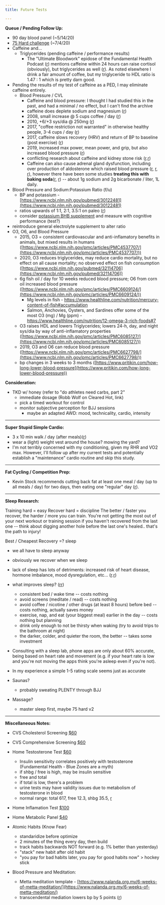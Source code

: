 ```yaml
---
title: Future Tests

---
```


**Queue / Pending Follow Up:**

* 90 day blood panel (~5/14/20)
* [75 Hard challenge](https://nutritionwithjudy.com/carnivore75hard/) (~7/4/20)
* Caffeine and...
    * Triglycerides (pending caffeine / performance results)
        * The "Ultimate Bloodwork" epidose of the Fundamental Health Podcast ([r](https://castbox.fm/episode/The-ULTIMATE-bloodwork-podcast!-id2108592-id183111720?country=us)) mentions caffeine within 24 hours can raise cortisol (obviously), but triglycerides as well ([r](https://cholesterolcode.com/guest-post-impact-of-coffee-on-triglycerides/)).  As noted elsewhere I drink a fair amount of coffee, but my triglyceride to HDL ratio is 1.47 : 1 which is pretty darn good.
* Pending the results of my test of caffeine as a PED, I may eliminate caffeine entirely.
    * Blood Pressure / CVL
        * Caffeine and blood pressure:  I thought I had studied this in the past, and had a minimal / no effect, but I can't find the archive
        * caffeine does deplete sodium and magnesium ([r](https://www.instagram.com/p/B_fkn1ogmOz/))
        * 2008, small increase @ 5 cups coffee / day ([r](https://www.ncbi.nlm.nih.gov/pubmed/19183744))
        * 2010, +6/+3 sys/dia @ 250mg ([r](https://www.ncbi.nlm.nih.gov/pmc/articles/PMC2940460/)) 
        * 2017, "coffee restriction not warranted" in otherwise healthy people, 3-4 cups / day ([r](https://www.ncbi.nlm.nih.gov/pubmed/28128673))
        * 2017, caffeine slows recovery (HRV) and return of BP to baseline (post exercise) ([r](https://www.ncbi.nlm.nih.gov/pmc/articles/PMC5658389/))
        * 2019, increased max power, mean power, and grip, but also increased blood pressure ([r](https://www.ncbi.nlm.nih.gov/pmc/articles/PMC6566184/))
        * conflicting research about caffeine and kidney stone risk ([r](https://www.ncbi.nlm.nih.gov/pmc/articles/PMC4232021/).[r](https://www.ncbi.nlm.nih.gov/pubmed/17711092))
        * Caffeine can also cause adrenal gland dysfunction, including over production of aldosterone which raised blood pressure ([r](https://www.ncbi.nlm.nih.gov/pmc/articles/PMC3619380/), [r](https://www.ncbi.nlm.nih.gov/pmc/articles/PMC4866033/), [r](https://www.ncbi.nlm.nih.gov/pubmed/10835904)), however there have been some studies **treating this with baking soda**([r](https://www.ncbi.nlm.nih.gov/pubmed/17886090), [r](https://www.ncbi.nlm.nih.gov/pubmed/27356528)) -- about 1g sodium and 2g bicarbonate / liter, 1L daily.
* Blood Pressure and Sodium:Potassium Ratio (f/u)
    * BP and potassium - [https://www.ncbi.nlm.nih.gov/pubmed/30122481](https://www.ncbi.nlm.nih.gov/pubmed/30122481)
    * ratios upwards of 1:1, 2:1, 3.5:1 on paleo ([r](https://paleoleap.com/sodium-potassium-paleo/))
    * consider [potassium BHB supplement](https://www.amazon.com/Nutricost-Potassium-Exogenous-Supplement-Beta-Hydroxybutyrate/dp/B06W9KFYFF/ref=sr_1_5?dchild=1&keywords=potassium+bhb&qid=1587208418&sr=8-5) and measure with cognitive performance (test?)
* reintroduce general electrolyte supplement to alter ratio
* O3, O6, and Blood Pressure
    * 2015,  O3 = consistent cardiovascular and anti-inflamatory benefits in animals, but mixed results in humans ([https://www.ncbi.nlm.nih.gov/pmc/articles/PMC4537707/](https://www.ncbi.nlm.nih.gov/pmc/articles/PMC4537707/))
    * 2020, O3 reduces triglycerides, may reduce cardio mortality, but no effect on all cause mortality; no observed effect on fish consumption  ([https://www.ncbi.nlm.nih.gov/pubmed/32114706](https://www.ncbi.nlm.nih.gov/pubmed/32114706))
     * 6g fish oil / day for 10 weeks reduced blood pressure; O6 from corn oil increased blood pressure ([https://www.ncbi.nlm.nih.gov/pmc/articles/PMC6609124/](https://www.ncbi.nlm.nih.gov/pmc/articles/PMC6609124/))
         * Mg levels in fish -  https://www.healthline.com/nutrition/mercury-content-of-fish#accumulation
         * Salmon, Anchovies, Oysters, and Sardines offer some of the most O3 (mg) / Mg (ppm) - https://www.healthline.com/nutrition/12-omega-3-rich-foods#7
    * O3 raises HDL and lowers Triglycerides; lowers 24-h, day, and night sys/dia by way of anti-inflamatory properties ([https://www.ncbi.nlm.nih.gov/pmc/articles/PMC6085127/](https://www.ncbi.nlm.nih.gov/pmc/articles/PMC6085127/))
    *  2019, O3 and O6 can reduce blood pressure ([https://www.ncbi.nlm.nih.gov/pmc/articles/PMC6627798/](https://www.ncbi.nlm.nih.gov/pmc/articles/PMC6627798/))
    * bp changes in 3 weeks to 3 months ([https://www.pritikin.com/how-long-lower-blood-pressure](https://www.pritikin.com/how-long-lower-blood-pressure))

**Consideration:**

* TKD w/ honey (refer to "do athletes need carbs, part 2"
    * immediate dosage (Robb Wolf on Cleared Hot, link)
    * pick a timed workout for control
    * monitor subjective perception for BJJ sessions
        * maybe an adapted AWD:  mood, technicality, cardio, intensity

---

**Super Stupid Simple Cardio:**

* 3 x 10 min walk / day (after meals)([r](https://castbox.fm/episode/How-to-become-as-strong-as-possible-with-Stan-Efferding-id2108592-id207121110?country=us))
* wear a (light) weight vest around the house?  mowing the yard?
* I'm not terribly concerned with my conditioning, given my RHR and VO2 max.  However, I'll follow up after my current tests and potentially establish a "maintenance" cardio routine and skip this study.

---

**Fat Cycling / Competition Prep:**

* Kevin Stock recommends cutting back fat at least one meal / day (up to all meals / day) for two days, then eating one "regular" day ([r](https://www.kevinstock.io/health/fat-loss-and-the-carnivore-diet/)).

---

**Sleep Research:** 

Training hard = easy
Recover hard = discipline
The better / faster you recover, the harder / more you can train.  You're not getting the most out of your next workout or training session if you haven't recovered from the last one -- think about digging another hole before the last one's healed.. that's the path to injury!

Best / Cheapest Recovery =? sleep
* we all have to sleep anyway
* obviously we recover when we sleep
* lack of sleep has lots of detriments: increased risk of heart disease, hormone imbalance, mood dysregulation, etc... ([r](https://www.hopkinsmedicine.org/health/wellness-and-prevention/the-effects-of-sleep-deprivation).[r](https://www.healthline.com/health/sleep-deprivation/effects-on-body#1))
* what improves sleep? ([r](http://healthysleep.med.harvard.edu/healthy/getting/overcoming/tips)[r]((https://www.sleepfoundation.org/articles/six-tips-design-ideal-bedroom-sleep)))
    * consistent bed / wake time -- costs nothing
    * avoid screens (meditate / read)  -- costs nothing
    * avoid coffee / nicotine / other drugs (at least 8 hours) before bed -- costs nothing, actually saves money
    * exercise, nap, and eat (your biggest meal) earlier in the day -- costs nothing but planning
    * drink only enough to not be thirsty when waking (try to avoid trips to the bathroom at night)
    * the darker, colder, and quieter the room, the better -- takes some investment
* Consulting with a sleep lab, phone apps are only about 60% accurate, being based on heart rate and movement (e.g. if your heart rate is low and you're not moving the apps think you're asleep even if you're not).
* In my experience a simple 1-5 rating scale seems just as accurate

* Saunas?
   *  probably sweating PLENTY through BJJ

* Massage?
  *  master sleep first, maybe 75 hard v2

---

**Miscellaneous Notes:**

* CVS Cholesterol Screening [$60](https://www.cvs.com/minuteclinic/services/price-lists)
* CVS Comprehensive Screening [$60]()
* Home Testosterone Test [$60](https://www.cvs.com/shop/everlywell-testosterone-test-prodid-1860032)
    * Insulin sensitivity correlates positively with testosterone (Fundamental Health - Blue Zones are a myth)
    * if shbg / free is high, may be insulin sensitive
    * free and total
    * if total is low, there's a problem
    * urine tests may have validity issues due to metabolism of testosterone in blood
    * normal range: total 617, free 12.3, shbg 35.5, [r](https://alpha-med.net/blog/f/what-are-normal-testosterone-levels)
* Home Inflamation Test [$100]((https://www.cvs.com/shop/everlywell-vitamin-d-and-inflammation-test-prodid-1860063))
* Home Metabolic Panel [$40](https://www.healthtestingcenters.com/test/basic-metabolic-panel-bmp/)

* Atomic Habits (Know Fear)
    * standaridize before optimize
    * 2 minutes of the thing every day, then build
    * track habits backwards NOT forward (e.g. 1% better than yesterday)
    * "stack" new habit after old habit
    * "you pay for bad habits later, you pay for good habits now" > hockey stick


* Blood Pressure and Meditation:
    * Metta meditation template - [https://www.nalanda.org.my/6-weeks-of-metta-meditation/](https://www.nalanda.org.my/6-weeks-of-metta-meditation/)
    * transcendental mediation lowers bp by 5 points ([r](http://www.positivehealth.com/article/meditation/transcendental-meditation-health-research-overview))
